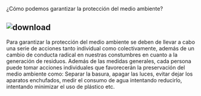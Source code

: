 
¿Cómo podemos garantizar la protección del medio ambiente?

## ![download](https://user-images.githubusercontent.com/114906778/201608686-e2c562d2-d897-42dd-80e3-e8d2b05a970e.jpeg)

Para garantizar la protección del medio ambiente se deben de llevar a cabo una serie de acciones tanto individual como colectivamente, además de un cambio de conducta radical en nuestras constumbres en cuanto a la generación de residuos. 
Además de las medidas generales, cada persona puede tomar acciones individuales que favorecerán la preservación del medio ambiente como: Separar la basura, apagar las luces, evitar dejar los aparatos enchufados, medir el consumo de agua intentando reducirlo, intentando minimizar el uso de plástico etc.
